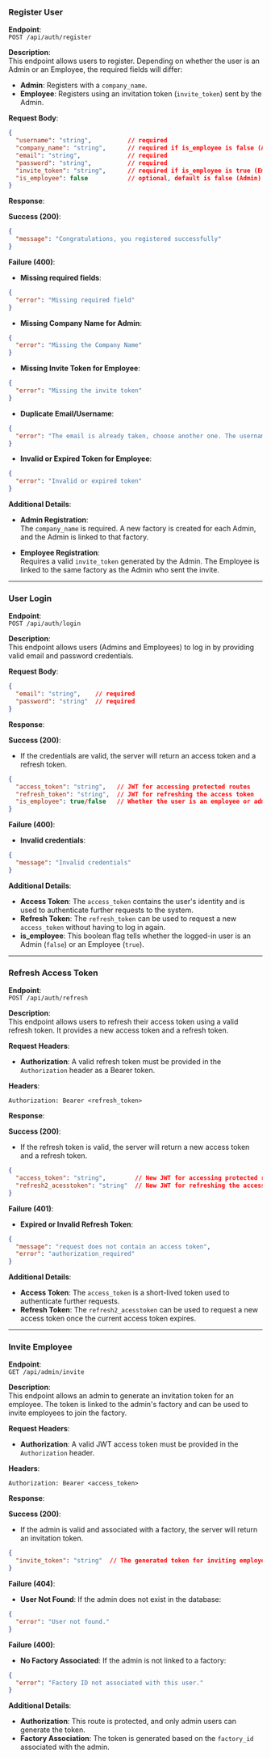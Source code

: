 ### Register User

**Endpoint**:  
`POST /api/auth/register`

**Description**:  
This endpoint allows users to register. Depending on whether the user is an Admin or an Employee, the required fields will differ:
- **Admin**: Registers with a `company_name`.
- **Employee**: Registers using an invitation token (`invite_token`) sent by the Admin.

**Request Body**:

```json
{
  "username": "string",          // required
  "company_name": "string",      // required if is_employee is false (Admin)
  "email": "string",             // required
  "password": "string",          // required
  "invite_token": "string",      // required if is_employee is true (Employee)
  "is_employee": false           // optional, default is false (Admin)
}
```

**Response**:

**Success (200)**:

```json
{
  "message": "Congratulations, you registered successfully"
}
```

**Failure (400)**:

- **Missing required fields**:

```json
{
  "error": "Missing required field"
}
```

- **Missing Company Name for Admin**:

```json
{
  "error": "Missing the Company Name"
}
```

- **Missing Invite Token for Employee**:

```json
{
  "error": "Missing the invite token"
}
```

- **Duplicate Email/Username**:

```json
{
  "error": "The email is already taken, choose another one. The username is already taken, choose another one."
}
```

- **Invalid or Expired Token for Employee**:

```json
{
  "error": "Invalid or expired token"
}
```

**Additional Details**:
- **Admin Registration**:  
  The `company_name` is required. A new factory is created for each Admin, and the Admin is linked to that factory.
  
- **Employee Registration**:  
  Requires a valid `invite_token` generated by the Admin. The Employee is linked to the same factory as the Admin who sent the invite.

--- 
### User Login

**Endpoint**:  
`POST /api/auth/login`

**Description**:  
This endpoint allows users (Admins and Employees) to log in by providing valid email and password credentials.

**Request Body**:

```json
{
  "email": "string",    // required
  "password": "string"  // required
}
```

**Response**:

**Success (200)**:

- If the credentials are valid, the server will return an access token and a refresh token.

```json
{
  "access_token": "string",   // JWT for accessing protected routes
  "refresh_token": "string",  // JWT for refreshing the access token
  "is_employee": true/false   // Whether the user is an employee or admin
}
```

**Failure (400)**:

- **Invalid credentials**:

```json
{
  "message": "Invalid credentials"
}
```

**Additional Details**:
- **Access Token**: The `access_token` contains the user's identity and is used to authenticate further requests to the system.
- **Refresh Token**: The `refresh_token` can be used to request a new `access_token` without having to log in again.
- **is_employee**: This boolean flag tells whether the logged-in user is an Admin (`false`) or an Employee (`true`).
---
### Refresh Access Token

**Endpoint**:  
`POST /api/auth/refresh`

**Description**:  
This endpoint allows users to refresh their access token using a valid refresh token. It provides a new access token and a refresh token.

**Request Headers**:

- **Authorization**: A valid refresh token must be provided in the `Authorization` header as a Bearer token.

**Headers**:

```http
Authorization: Bearer <refresh_token>
```

**Response**:

**Success (200)**:

- If the refresh token is valid, the server will return a new access token and a refresh token.

```json
{
  "access_token": "string",        // New JWT for accessing protected routes
  "refresh2_acesstoken": "string"  // New JWT for refreshing the access token
}
```

**Failure (401)**:

- **Expired or Invalid Refresh Token**:

```json
{
  "message": "request does not contain an access token",
  "error": "authorization_required"
}
```

**Additional Details**:
- **Access Token**: The `access_token` is a short-lived token used to authenticate further requests.
- **Refresh Token**: The `refresh2_acesstoken` can be used to request a new access token once the current access token expires.

---
### Invite Employee

**Endpoint**:  
`GET /api/admin/invite`

**Description**:  
This endpoint allows an admin to generate an invitation token for an employee. The token is linked to the admin's factory and can be used to invite employees to join the factory.

**Request Headers**:

- **Authorization**: A valid JWT access token must be provided in the `Authorization` header.

**Headers**:

```http
Authorization: Bearer <access_token>
```

**Response**:

**Success (200)**:

- If the admin is valid and associated with a factory, the server will return an invitation token.

```json
{
  "invite_token": "string"  // The generated token for inviting employees
}
```

**Failure (404)**:

- **User Not Found**: If the admin does not exist in the database:

```json
{
  "error": "User not found."
}
```

**Failure (400)**:

- **No Factory Associated**: If the admin is not linked to a factory:

```json
{
  "error": "Factory ID not associated with this user."
}
```

**Additional Details**:
- **Authorization**: This route is protected, and only admin users can generate the token.
- **Factory Association**: The token is generated based on the `factory_id` associated with the admin.

